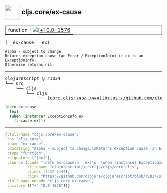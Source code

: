 ## <img width="48px" valign="middle" src="http://i.imgur.com/Hi20huC.png"> cljs.core/ex-cause

 <table border="1">
<tr>
<td>function</td>
<td><a href="https://github.com/cljsinfo/api-refs/tree/0.0-1576"><img valign="middle" alt="[+] 0.0-1576" src="https://img.shields.io/badge/+-0.0--1576-lightgrey.svg"></a> </td>
</tr>
</table>

 <samp>
(__ex-cause__ ex)<br>
</samp>

```
Alpha - subject to change.
Returns exception cause (an Error / ExceptionInfo) if ex is an
ExceptionInfo.
Otherwise returns nil.
```

---

 <pre>
clojurescript @ r1834
└── src
    └── cljs
        └── cljs
            └── <ins>[core.cljs:7437-7444](https://github.com/clojure/clojurescript/blob/r1834/src/cljs/cljs/core.cljs#L7437-L7444)</ins>
</pre>

```clj
(defn ex-cause
  [ex]
  (when (instance? ExceptionInfo ex)
    (.-cause ex)))
```


---

```clj
{:full-name "cljs.core/ex-cause",
 :ns "cljs.core",
 :name "ex-cause",
 :docstring "Alpha - subject to change.\nReturns exception cause (an Error / ExceptionInfo) if ex is an\nExceptionInfo.\nOtherwise returns nil.",
 :type "function",
 :signature ["[ex]"],
 :source {:code "(defn ex-cause\n  [ex]\n  (when (instance? ExceptionInfo ex)\n    (.-cause ex)))",
          :filename "clojurescript/src/cljs/cljs/core.cljs",
          :lines [7437 7444],
          :link "https://github.com/clojure/clojurescript/blob/r1834/src/cljs/cljs/core.cljs#L7437-L7444"},
 :full-name-encode "cljs.core_ex-cause",
 :history [["+" "0.0-1576"]]}

```
